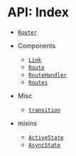 API: Index
===========

- [`Router`](/docs/api/Router.md)

- Components
  - [`Link`](/docs/api/components/Link.md)
  - [`Route`](/docs/api/components/Route.md)
  - [`RouteHandler`](/docs/api/components/RouteHandler.md)
  - [`Routes`](/docs/api/components/Routes.md)

- Misc 
  - [`transition`](/docs/api/misc/transition.md)

- mixins
  - [`ActiveState`](/docs/api/mixins/ActiveState.md)
  - [`AsyncState`](/docs/api/mixins/AsyncState.md)

